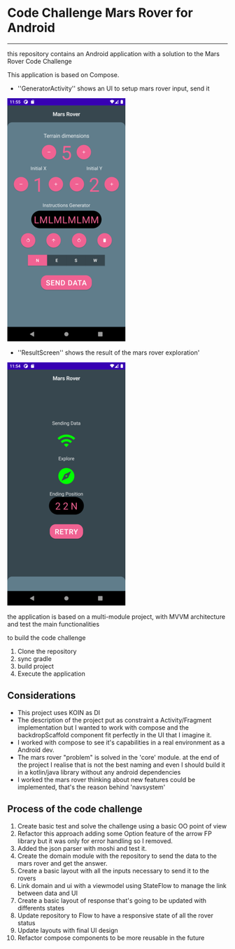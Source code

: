 Code Challenge Mars Rover for Android
=====================================

---

this repository contains an Android application with a solution to the Mars Rover Code Challenge 

This application is based on Compose.

* ''GeneratorActivity'' shows an UI to setup mars rover input, send it

![GeneratorActivityScreenshot][generatorActivityScreenshot]

* ''ResultScreen'' shows the result of the mars rover exploration'

![GeneratorActivityResultScreenshot][generatorActivityresultScreenshot]

the application is based on a multi-module project, with MVVM architecture and test the main functionalities

to build the code challenge

1. Clone the repository
2. sync gradle
3. build project
4. Execute the application

## Considerations

* This project uses KOIN as DI
* The description of the project put as constraint a Activity/Fragment implementation but I wanted to work with compose and the backdropScaffold component fit perfectly in the UI that I imagine it.
* I worked with compose to see it's capabilities in a real environment as a Android dev.
* The mars rover "problem" is solved in the 'core' module. at the end of the project I realise that is not the best naming and even I should build it in a kotlin/java library without any android dependencies
* I worked the mars rover thinking about new features could be implemented, that's the reason behind 'navsystem'

## Process of the code challenge
1. Create basic test and solve the challenge using a basic OO point of view
2. Refactor this approach adding some Option feature of the arrow FP library but it was only for error handling so I removed.
3. Added the json parser with moshi and test it.
4. Create the domain module with the repository to send the data to the mars rover and get the answer.
5. Create a basic layout with all the inputs necessary to send it to the rovers
6. Link domain and ui with a viewmodel using StateFlow to manage the link between data and UI
7. Create a basic layout of response that's going to be updated with differents states
8. Update repository to Flow to have a responsive state of all the rover status
9. Update layouts with final UI design
10. Refactor compose components to be more reusable in the future

[generatorActivityScreenshot]: ./art/generatorActivityScreenshot.png
[generatorActivityresultScreenshot]: ./art/generatorActivityresultScreenshot.png